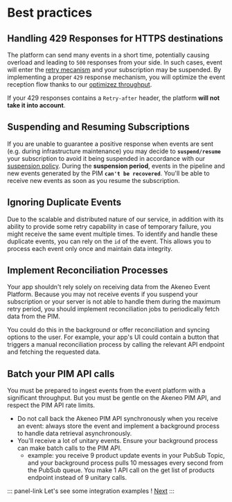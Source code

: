 # Best practices

## Handling 429 Responses for HTTPS destinations

The platform can send many events in a short time, potentially causing overload and leading to `500` responses from your side. In such cases, event will enter the [retry mecanism](/akeneo-event-platform/concepts.html##retry-policy-for-transient-failures) and your subscription may be suspended. By implementing a proper `429` response mechanism, you will optimize the event reception flow thanks to our [optimizez throughput](/akeneo-event-platform/concepts.html#optimized-throughput).

If your 429 responses contains a `Retry-after` header, the platform **will not take it into account**.

## Suspending and Resuming Subscriptions

If you are unable to guarantee a positive response when events are sent (e.g. during infrastructure maintenance) you may decide to **`suspend/resume`** your subscription to avoid it being suspended in accordance with our [suspension policy](/akeneo-event-platform/concepts.html#suspension-policy).
During the **suspension period**, events in the pipeline and new events generated by the PIM **`can't be recovered`**.
You'll be able to receive new events as soon as you resume the subscription.

## Ignoring Duplicate Events

Due to the scalable and distributed nature of our service, in addition with its ability to provide some retry capability in case of temporary failure, you might receive the same event multiple times. To identify and handle these duplicate events, you can rely on the `id` of the event. This allows you to process each event only once and maintain data integrity.

## Implement Reconciliation Processes

Your app shouldn't rely solely on receiving data from the Akeneo Event Platform. Because you may not receive events if you suspend your subscription or your server is not able to handle them during the maximum retry period, you should implement reconciliation jobs to periodically fetch data from the PIM.

You could do this in the background or offer reconciliation and syncing options to the user. For example, your app's UI could contain a button that triggers a manual reconciliation process by calling the relevant API endpoint and fetching the requested data.


## Batch your PIM API calls

You must be prepared to ingest events from the event platform with a significant throughput. But you must be gentle on the Akeneo PIM API, and respect the PIM API rate limits.

- Do not call back the Akeneo PIM API synchronously when you receive an event: always store the event and implement a background process to handle data retrieval asynchronously.
- You'll receive a lot of unitary events. Ensure your background process can make batch calls to the PIM API.
    - example: you receive 9 product update events in your PubSub Topic, and your background process pulls 10 messages every second from the PubSub queue. You make 1 API call on the get list of products endpoint instead of 9 unitary calls.

::: panel-link Let's see some integration examples ! [Next](/akeneo-event-platform/integration-examples.html)
:::